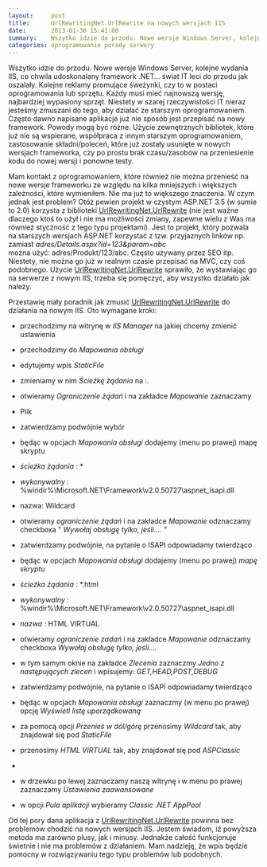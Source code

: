 ```yaml
---
layout:     post
title:      UrlRewritingNet.UrlRewrite na nowych wersjach IIS
date:       2013-01-30 15:41:00
summary:    Wszytko idzie do przodu. Nowe wersje Windows Server, kolejne wydania IIS, co chwila udoskonalany framework .NET... świat IT leci do przodu jak oszalały. Kolejne reklamy promujące śweżynki, czy to w postaci oprogramowania lub sprzętu. Każdy musi mieć najnowszą wersję, najbardziej wypasiony sprzęt. Ni...
categories: oprogramowanie porady serwery
---
```




Wszytko idzie do przodu. Nowe wersje Windows Server, kolejne wydania IIS, co chwila udoskonalany framework .NET... świat IT leci do przodu jak oszalały. Kolejne reklamy promujące śweżynki, czy to w postaci oprogramowania lub sprzętu. Każdy musi mieć najnowszą wersję, najbardziej wypasiony sprzęt. Niestety w szarej rzeczywistości IT nieraz jesteśmy zmuszani do tego, aby działać ze starszym oprogramowaniem. Często dawno napisane aplikacje już nie sposób jest przepisać na nowy framework. Powody mogą być różne. Użycie zewnętrznych bibliotek, które już nie są wspierane, współpraca z innym starszym oprogramowaniem, zastosowanie składni/poleceń, które już zostały usunięte w nowych wersjach frameworka, czy po prostu brak czasu/zasobów na przeniesienie kodu do nowej wersji i ponowne testy.



Mam kontakt z oprogramowaniem, które również nie można przenieść na nowe wersje frameworku ze względu na kilka mniejszych i większych zależności, które wymieniłem. Nie ma już to większego znaczenia. W czym jednak jest problem? Otóż pewien projekt w czystym ASP.NET 3.5 (w sumie to 2.0) korzysta z biblioteki [UrlRewritingNet.UrlRewrite](http://www.urlrewriting.net) (nie jest ważne dlaczego ktoś to użył i nie ma możliwości zmiany, zapewne wielu z Was ma również styczność z tego typu projektami). Jest to projekt, który pozwala na starszych wersjach ASP.NET korzystać z tzw. przyjaznych linków np. zamiast
 *adres/Details.aspx?id=123&param=abc*  
można użyć: 
adres/Produkt/123/abc. 
Często używany przez SEO itp. Niestety, nie można go już w realnym czasie przepisać na MVC, czy coś podobnego. Użycie [UrlRewritingNet.UrlRewrite](http://www.urlrewriting.net) sprawiło, że wystawiając go na serwerze z nowym IIS, trzeba się pomęczyć, aby wszystko działało jak należy. 

Przestawię mały poradnik jak zmusić  [UrlRewritingNet.UrlRewrite](http://www.urlrewriting.net) do działania na nowym IIS. Oto wymagane kroki:





  * przechodzimy na witrynę w  *IIS Manager*  na jakiej chcemy zmienić ustawienia


  * przechodzimy do  *Mapowania obsługi* 


  * edytujemy wpis  *StaticFile* 




  * zmieniamy w nim  *Ścieżkę żądania*  na :*.*


  * otwieramy  *Ograniczenie żądań*  i na zakładce  *Mapowanie*  zaznaczamy 
  * Plik



  *  zatwierdzamy podwójnie wybór









  * będąc w opcjach  *Mapowania obsługi*  dodajemy (menu po prawej) mapę skryptu




  *  *ścieżka żądania* : *


  *   *wykonywalny* : %windir%\Microsoft.NET\Framework\v2.0.50727\aspnet_isapi.dll


  * nazwa: Wildcard


  * otwieramy  *ograniczenie żądań*  i na zakładce  *Mapowanie*  odznaczamy checkboxa " *Wywołaj obsługę tylko, jeśli....* "


  * zatwierdzamy podwójnie, na pytanie o ISAPI odpowiadamy twierdząco











  * będąc w opcjach  *Mapowania obsługi*  dodajemy (menu po prawej)  *mapę skryptu* 



  *  *ścieżka żądania* : *.html


  *  *wykonywalny* : %windir%\Microsoft.NET\Framework\v2.0.50727\aspnet_isapi.dll


  *  *nazwa* : HTML VIRTUAL


  * otwieramy  *ograniczenie zadań*  i na zakładce  *Mapowanie*  odznaczamy checkboxa  *Wywołaj obsługę tylko, jeśli....* 


  * w tym samym oknie na zakładce  *Zlecenia*  zaznaczmy  *Jedno z następujących zleceń*  i wpisujemy:  *GET,HEAD,POST,DEBUG* 


  * zatwierdzamy podwójnie, na pytanie o ISAPI odpowiadamy twierdząco











  * będąc w opcjach  *Mapowania obsługi*  zaznaczmy (w menu po prawej) opcję  *Wyświetl listę uporządkowaną* 




  * za pomocą opcji  *Przenieś w dól/górę*  przenosimy  *Wildcard*  tak, aby znajdował się pod  *StaticFile* 


  * przenosimy  *HTML VIRTUAL*  tak, aby znajdował się pod  *ASPClassic* 


  * 










  * w drzewku po lewej zaznaczamy naszą witrynę i w menu po prawej zaznaczamy  *Ustawienia zaawansowane* 



  * w opcji  *Pula aplikacji*  wybieramy  *Classic .NET AppPool* 











Od tej pory dana aplikacja z [UrlRewritingNet.UrlRewrite](http://www.urlrewriting.net) powinna bez problemów chodzić na nowych wersjach IIS. Jestem świadom, iż powyższa metoda ma zarówno  plusy, jak i minusy. Jednakże całość funkcjonuje świetnie i nie ma problemów z działaniem. Mam nadzieję, że wpis będzie pomocny w rozwiązywaniu tego typu problemów lub podobnych.